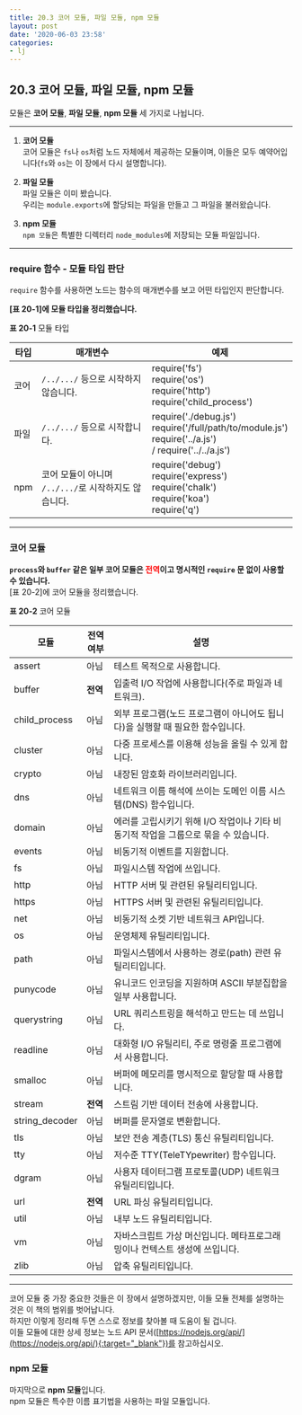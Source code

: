 ```yaml
---
title: 20.3 코어 모듈, 파일 모듈, npm 모듈
layout: post
date: '2020-06-03 23:58'
categories:
- lj
---
```


## 20.3 코어 모듈, 파일 모듈, npm 모듈

모듈은 **코어 모듈**, **파일 모듈**, **npm 모듈** 세 가지로 나뉩니다.

----------------------------

1. **코어 모듈**    
   코어 모듈은 `fs`나 `os`처럼 노드 자체에서 제공하는 모듈이며, 이들은 모두 예약어입니다(`fs`와 `os`는 
이 장에서 다시 설명합니다).


2. **파일 모듈**    
   파일 모듈은 이미 봤습니다.    
   우리는 `module.exports`에 할당되는 파일을 만들고 그 파일을 불러왔습니다.

3. **npm 모듈**    
   `npm 모듈`은 특별한 디렉터리 `node_modules`에 저장되는 모듈 파일입니다.  

--------------------------

### require 함수 - 모듈 타입 판단

`require` 함수를 사용하면 노드는 함수의 매개변수를 보고 어떤 타입인지 판단합니다.  


**[표 20-1]에 모듈 타입을 정리했습니다.**

**표 20-1** 모듈 타입

|타입|매개변수|예제|
|----|--------|----|
|코어|`/../.../` 등으로 시작하지 않습니다.| require('fs') <br> require('os') <br> require('http') <br> require('child_process')|
|파일|`/../.../` 등으로 시작합니다.| require('./debug.js') <br> require('/full/path/to/module.js') <br> require('../a.js') <br> / require('../../a.js') |
|npm|코어 모듈이 아니며 `/../.../`로 시작하지도 않습니다.| require('debug') <br> require('express') <br> require('chalk') <br> require('koa') <br> require('q')|

---------------

### 코어 모듈

**`process`와 `buffer` 같은 일부 코어 모듈은 <span style="color:red">전역</span>이고 명시적인 `require` 문 없이 사용할 수 있습니다.**  
[표 20-2]에 코어 모듈을 정리했습니다.

**표 20-2** 코어 모듈

|모듈|전역 여부|설명|
|----|---------|----|
|assert|아님|테스트 목적으로 사용합니다.|
|buffer|**전역**|입출력 I/O 작업에 사용합니다(주로 파일과 네트워크).|
|child_process|아님|외부 프로그램(노드 프로그램이 아니어도 됩니다)을 실행할 때 필요한 함수입니다.|
|cluster|아님|다중 프로세스를 이용해 성능을 올릴 수 있게 합니다.|
|crypto|아님|내장된 암호화 라이브러리입니다.|
|dns|아님|네트워크 이름 해석에 쓰이는 도메인 이름 시스템(DNS) 함수입니다.|
|domain|아님|에러를 고립시키기 위해 I/O 작업이나 기타 비동기적 작업을 그룹으로 묶을 수 있습니다.|
|events|아님|비동기적 이벤트를 지원합니다.|
|fs|아님|파일시스템 작업에 쓰입니다.|
|http|아님|HTTP 서버 및 관련된 유틸리티입니다.|
|https|아님|HTTPS 서버 및 관련된 유틸리티입니다.|
|net|아님|비동기적 소켓 기반 네트워크 API입니다.|
|os|아님|운영체제 유틸리티입니다.|
|path|아님|파일시스템에서 사용하는 경로(path) 관련 유틸리티입니다.|
|punycode|아님|유니코드 인코딩을 지원하며 ASCII 부분집합을 일부 사용합니다.|
|querystring|아님|URL 쿼리스트링을 해석하고 만드는 데 쓰입니다.|
|readline|아님|대화형 I/O 유틸리티, 주로 명령줄 프로그램에서 사용합니다.|
|smalloc|아님|버퍼에 메모리를 명시적으로 할당할 때 사용합니다.|
|stream|**전역**|스트림 기반 데이터 전송에 사용합니다.|
|string_decoder|아님|버퍼를 문자열로 변환합니다.|
|tls|아님|보안 전송 계층(TLS) 통신 유틸리티입니다.|
|tty|아님|저수준 TTY(TeleTYpewriter) 함수입니다.|
|dgram|아님|사용자 데이터그램 프로토콜(UDP) 네트워크 유틸리티입니다.|
|url|**전역**|URL 파싱 유틸리티입니다.|
|util|아님|내부 노드 유틸리티입니다.|
|vm|아님|자바스크립트 가상 머신입니다. 메타프로그래밍이나 컨텍스트 생성에 쓰입니다.|
|zlib|아님|압축 유틸리티입니다.|

----

코어 모듈 중 가장 중요한 것들은 이 장에서 설명하겠지만, 이들 모듈 전체를 설명하는 것은 이 책의
범위를 벗어납니다.  
하지만 이렇게 정리해 두면 스스로 정보를 찾아볼 때 도움이 될 겁니다.  
이들 모듈에 대한 상세 정보는 노드 API 문서([https://nodejs.org/api/](https://nodejs.org/api/){:target="_blank"})를 
참고하십시오.

### npm 모듈

마지막으로 **npm 모듈**입니다.  
npm 모듈은 특수한 이름 표기법을 사용하는 파일 모듈입니다.





